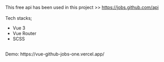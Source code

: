 This free api has been used in this project >> https://jobs.github.com/api
<br>
<br>
Tech stacks;
* Vue 3
* Vue Router
* SCSS
<br>
Demo: https://vue-github-jobs-one.vercel.app/

